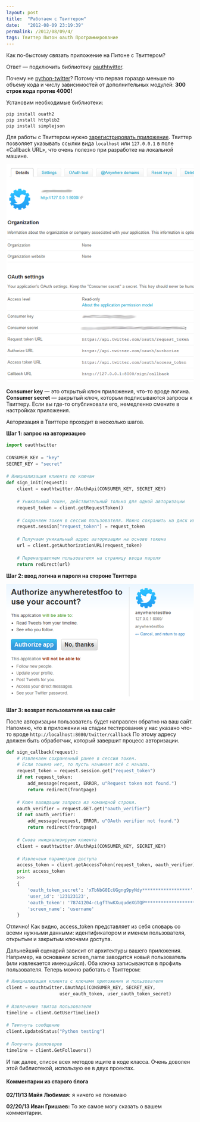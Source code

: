 ```yaml
---
layout: post
title:  "Работаем с Твиттером"
date:   "2012-08-09 23:19:39"
permalink: /2012/08/09/4/
tags: Твиттер Питон oauth Программирование
---
```


Как по-быстому связать приложение на Питоне с Твиттером?

Ответ — подключить библиотеку
[oauthtwitter](http://code.google.com/p/oauth-python-twitter2/).

Почему не [python-twitter](http://code.google.com/p/python-twitter/)?
Потому что первая гораздо меньше по объему кода и числу зависимостей
от дополнительных модулей: **300 строк кода против 4000!**

Установим необходимые библиотеки:

~~~
pip install ouath2
pip install httplib2
pip install simplejson
~~~

Для работы с Твиттером нужно
[зарегистрировать приложение](https://dev.twitter.com/apps/new). Твиттер
позволяет указывать ссылки вида `localhost` или `127.0.0.1` в поле
«Callback URL», что очень полезно при разработке на локальной машине.

![screenshot](/assets/static/app.png)

**Consumer key** — это открытый ключ приложения, что-то
вроде логина. **Consumer secret** — закрытый ключ, которым
подписываются запросы к Твиттеру. Если вы где-то опубликовали его,
немедленно смените в настройках приложения.

Авторизация в Твиттере проходит в несколько шагов.

**Шаг 1: запрос на авторизацию**

~~~ python
import oauthtwitter

CONSUMER_KEY = "key"
SECRET_KEY = "secret"

# Инициализация клиента по ключам
def sign_init(request):
    client = oauthtwitter.OAuthApi(CONSUMER_KEY, SECRET_KEY)

    # Уникальный токен, действительный только для одной авторизации
    request_token = client.getRequestToken()

    # Сохраняем токен в сессию пользователя. Можно сохранить на диск или в БД
    request.session["request_token"] = request_token

    # Получаем уникальный адрес авторизации на основе токена
    url = client.getAuthorizationURL(request_token)

    # Перенаправляем пользователя на страницу ввода пароля
    return redirect(url)
~~~

**Шаг 2: ввод логина и пароля на стороне Твиттера**

![screenshot](/assets/static/auth.png)

**Шаг 3: возврат пользователя на ваш сайт**

После авторизации пользователь будет направлен обратно на ваш сайт.
Напомню, что в приложении на стадии тестирования у нас указано что-то
вроде `http://localhost:8080/twitter/callback` По этому адресу должен
быть обработчик, который завершит процесс авторизации.

~~~ python
def sign_callback(request):
    # Извлекаем сохраненный ранее в сессии токен.
    # Если токена нет, то пусть начинает всё с начала.
    request_token = request.session.get("request_token")
    if not request_token:
        add_message(request, ERROR, u"Request token not found.")
        return redirect(frontpage)

    # Ключ валидации запроса из командной строки.
    oauth_verifier = request.GET.get("oauth_verifier")
    if not oauth_verifier:
        add_message(request, ERROR, u"OAuth verifier not found.")
        return redirect(frontpage)

    # Снова инициализируем клиента
    client = oauthtwitter.OAuthApi(CONSUMER_KEY, SECRET_KEY)

    # Извлечени параметров доступа
    access_token = client.getAccessToken(request_token, oauth_verifier)
    print access_token
    >>>
    {
        'oauth_token_secret': 'xTbNbG0IcUGgng9pyNdy******************',
        'user_id': '123123123',
        'oauth_token': '78741204-cLgfThwKXuqudeXGTQP***********************',
        'screen_name': 'username'
    }
~~~

Отлично! Как видно, access_token представляет из себя словарь со всеми
нужными данными: идентификатором и именем пользователя, открытым и
закрытым ключами доступа.

Дальнейший сценарий зависит от архитектуры вашего
приложения. Например, на основании screen_name заводится новый
пользователь (или извлекается имеющийся). Оба ключа записываются в
профиль пользователя. Теперь можно работать с Твиттером:

~~~ python
# Инициализация клиента с ключами приложения и пользователя
client = oauthtwitter.OAuthApi(CONSUMER_KEY, SECRET_KEY,
                    user_oauth_token, user_oauth_token_secret)

# Извлечение твитов пользователя
timeline = client.GetUserTimeline()

# Твитнуть сообщение
client.UpdateStatus("Python testing")

# Получить фолловеров
timeline = client.GetFollowers()
~~~

И так далее, список всех методов ищите в коде класса. Очень доволен
этой библиотекой, использую ее в двух проектах.


#### Комментарии из старого блога


**02/11/13 Майя Любимая:** я ничего не понимаю

**02/20/13 Иван Гришаев:** То же самое могу сказать о вашем
  комментарии.
